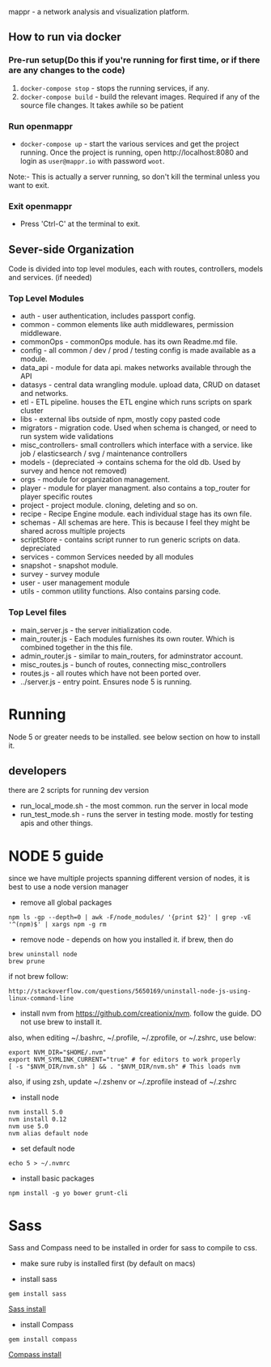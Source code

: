 mappr - a network analysis and visualization platform.

## How to run via docker

### Pre-run setup(Do this if you're running for first time, or if there are any changes to the code)
1) `docker-compose stop` - stops the running services, if any.
2) `docker-compose build` - build the relevant images. Required if any of the source file changes. It takes awhile so be patient

### Run openmappr
* `docker-compose up` - start the various services and get the project running. Once the project is running, open http://localhost:8080 and login as `user@mappr.io` with password `woot`.

Note:- This is actually a server running, so don't kill the terminal unless you want to exit.

### Exit openmappr
* Press 'Ctrl-C' at the terminal to exit.


## Sever-side Organization
Code is divided into top level modules, each with routes, controllers, models and services. (if needed)

### Top Level Modules

* auth            - user authentication, includes passport config.
* common          - common elements like auth middlewares, permission middleware.
* commonOps       - commonOps module. has its own Readme.md file.
* config          - all common / dev / prod / testing config is made available as a module.
* data_api        - module for data api. makes networks available through the API
* datasys         - central data wrangling module. upload data, CRUD on dataset and networks.
* etl             - ETL pipeline. houses the ETL engine which runs scripts on spark cluster
* libs            - external libs outside of npm, mostly copy pasted code
* migrators       - migration code. Used when schema is changed, or need to run system wide validations
* misc_controllers- small controllers which interface with a service. like job / elasticsearch / svg / maintenance controllers
* models          - (depreciated -> contains schema for the old db. Used by survey and hence not removed)
* orgs            - module for organization management.
* player          - module for player managment. also contains a top_router for player specific routes
* project         - project module. cloning, deleting and so on.
* recipe          - Recipe Engine module. each individual stage has its own file.
* schemas         - All schemas are here. This is because I feel they might be shared across multiple projects
* scriptStore     - contains script runner to run generic scripts on data. depreciated
* services        - common Services needed by all modules
* snapshot        - snapshot module.
* survey          - survey module
* user            - user management module
* utils           - common utility functions. Also contains parsing code.

### Top Level files
- main_server.js - the server initialization code.
- main_router.js - Each modules furnishes its own router. Which is combined together in the this file.
- admin_router.js - similar to main_routers, for adminstrator account.
- misc_routes.js - bunch of routes, connecting misc_controllers
- routes.js - all routes which have not been ported over.
- ../server.js - entry point. Ensures node 5 is running.

# Running
Node 5 or greater needs to be installed. see below section on how to install it.
## developers
there are 2 scripts for running dev version

* run_local_mode.sh - the most common. run the server in local mode
* run_test_mode.sh - runs the server in testing mode. mostly for testing apis and other things.

# NODE 5 guide

since we have multiple projects spanning different version of nodes, it is best to use a node version manager

* remove all global packages
```
npm ls -gp --depth=0 | awk -F/node_modules/ '{print $2}' | grep -vE '^(npm)$' | xargs npm -g rm
```

* remove node -
depends on how you installed it. if brew, then do
```
brew uninstall node
brew prune
```
if not brew follow:
```
http://stackoverflow.com/questions/5650169/uninstall-node-js-using-linux-command-line
```

* install nvm from https://github.com/creationix/nvm. follow the guide. DO not use brew to install it.

also, when editing ~/.bashrc, ~/.profile, ~/.zprofile, or ~/.zshrc, use below:
```
export NVM_DIR="$HOME/.nvm"
export NVM_SYMLINK_CURRENT="true" # for editors to work properly
[ -s "$NVM_DIR/nvm.sh" ] && . "$NVM_DIR/nvm.sh" # This loads nvm
```
also, if using zsh, update ~/.zshenv or ~/.zprofile instead of ~/.zshrc

* install node
```
nvm install 5.0
nvm install 0.12
nvm use 5.0
nvm alias default node
```
* set default node
```
echo 5 > ~/.nvmrc
```
* install basic packages
```
npm install -g yo bower grunt-cli
```

# Sass
Sass and Compass need to be installed in order for sass to compile to css.

* make sure ruby is installed first (by default on macs)

* install sass
```
gem install sass
```
[Sass install](http://sass-lang.com/install)

* install Compass
```
gem install compass
```
[Compass install](http://compass-style.org/install/)
